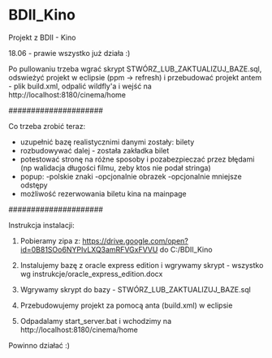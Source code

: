 ﻿# BDII_Kino
Projekt z BDII - Kino

18.06 - prawie wszystko już działa :)

Po pullowaniu trzeba wgrać skrypt STWÓRZ_LUB_ZAKTUALIZUJ_BAZE.sql, odswieżyć projekt w eclipsie (ppm -> refresh) i przebudować projekt antem - plik build.xml, odpalić wildfly'a i wejść na http://localhost:8180/cinema/home

#####################

Co trzeba zrobić teraz:
- uzupełnić bazę realistycznimi danymi zostały: bilety
- rozbudowywać dalej - została zakładka bilet
- potestować stronę na różne sposoby i pozabezpieczać przez błędami (np walidacja długości filmu, zeby ktos nie podał stringa)
- popup:
	-polskie znaki 
	-opcjonalnie obrazek 
	-opcjonalnie mniejsze odstępy
- możliwość rezerwowania biletu kina na mainpage

#####################

Instrukcja instalacji:

1. Pobieramy zipa z:
https://drive.google.com/open?id=0B81SOo6NYPIvLXQ3amRFVGxFVVU
do C:/BDII_Kino

2. Instalujemy bazę z oracle express edition i wgrywamy skrypt - wszystko wg instrukcje/oracle_express_edition.docx

3. Wgrywamy skrypt do bazy - STWÓRZ_LUB_ZAKTUALIZUJ_BAZE.sql

4. Przebudowujemy projekt za pomocą anta (build.xml) w eclipsie

5. Odpadalamy start_server.bat i wchodzimy na http://localhost:8180/cinema/home

Powinno działać :)